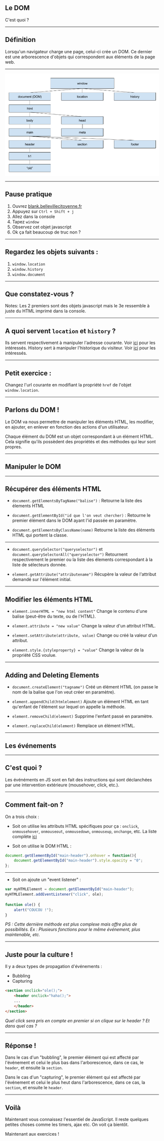 ## Le DOM

C'est quoi ?


***


## Définition

Lorsqu'un navigateur charge une page, celui-ci crée un DOM. Ce dernier est une arborescence d'objets qui correspondent aux éléments de la page web.


***


![dom.png](dom.png)


***


## Pause pratique

1. Ouvrez [blank.bellevillecitoyenne.fr](http://blank.bellevillecitoyenne.fr)
2. Appuyez sur `Ctrl + Shift + j`
3. Allez dans la console
4. Tapez `window`
5. Observez cet objet javascript
6. Ok ça fait beaucoup de truc non ? <!-- .element: class="fragment" -->



***


## Regardez les objets suivants :

1. `window.location`
2. `window.history`
3. `window.document`


***


## Que constatez-vous ?
Notes: Les 2 premiers sont des objets javascript mais le 3e ressemble à juste du HTML imprimé dans la console.


***


## A quoi servent `location` et `history` ?
Ils servent respectivement à manipuler l'adresse courante. Voir [ici](https://developer.mozilla.org/en-US/docs/Web/API/Window/location) pour les intéressés.
History sert à manipuler l'historique du visiteur. Voir [ici](https://developer.mozilla.org/en-US/docs/Web/API/Window/history) pour les intéressés.


***


## Petit exercice :
Changez l'url courante en modifiant la propriété `href` de l'objet `window.location`.



---



## Parlons du DOM !
Le DOM va nous permettre de manipuler les éléments HTML, les modifier, en ajouter, en enlever en fonction des actions d'un utilisateur.

Chaque élément du DOM est un objet correspondant à un élément HTML. Cela signifie qu'ils possèdent des propriétés et des méthodes qui leur sont propres.



---



## Manipuler le DOM


***


## Récupérer des éléments HTML

* `document.getElementsByTagName("balise")` : Retourne la liste des élements HTML


* `document.getElementById("id que l'on veut chercher)` : Retourne le premier élément dans le DOM ayant l'id passée en paramètre.


* `document.getElementsByClassName(name)` Retourne la liste des éléments HTML qui portent la classe.


***


* `document.querySelector("queryselector")` et `document.querySelectorAll("queryselector")` Retournent respectivement le premier ou la liste des élements correspondant à la liste de sélecteurs donnée.

* `element.getAttribute("attributename")` Récupère la valeur de l'attribut demandé sur l'élément initial.


***


## Modifier les éléments HTML

* `element.innerHTML = "new html content"` Change le contenu d'une balise (peut-être du texte, ou de l'HTML).

* `element.attribute = "new value"` Change la valeur d'un attribut HTML.

* `element.setAttribute(attribute, value)` Change ou créé la valeur d'un attribut.

* `element.style.{styleproperty} = "value"` Change la valeur de la propriété CSS voulue.


***


## Adding and Deleting Elements

* `document.createElement("tagname")` Créé un élément HTML (on passe le nom de la balise que l'on veut créer en paramètre).

* `element.appendChild(htmlelement)` Ajoute un élément HTML en tant qu'enfant de l'élément sur lequel on appelle la méthode.

* `element.removeChild(element)` Supprime l'enfant passé en paramètre.

* `element.replaceChild(element)` Remplace un élément HTML.



---



## Les événements


***


## C'est quoi ?
Les événéments en JS sont en fait des instructions qui sont déclanchées par une intervention extérieure (mousehover, click, etc.).


***


## Comment fait-on ?

On a trois choix :

* Soit on utilise les attributs HTML spécifiques pour ça : `onclick`, `onmousehover`, `onmouseout`, `onmousedown`, `onmouseup`, `onchange`, etc. La liste complète [ici](http://www.w3schools.com/Tags/ref_eventattributes.asp)

* Soit on utilise le DOM HTML :
```js
document.getElementById("main-header").onhover = function(){
    document.getElementById("main-header").style.opacity = "0";
};
```


***


* Soit on ajoute un "event listener" :

```js
var myHTMLElement = document.getElementById("main-header");
myHTMLElement.addEventListener("click", ole);

function ole() {
    alert("COUCOU !");
}
```

*PS : Cette dernière méthode est plus complexe mais offre plus de possibilités. Ex : Plusieurs fonctions pour le même événement, plus maintenable, etc.*


***



## Juste pour la culture !
Il y a deux types de propagation d'événements :
* Bubbling
* Capturing

```html
<section onclick="ole();">
    <header onclick="haha();">
    ...
    </header>
</section>
```

*Quel click sera pris en compte en premier si on clique sur le header ? Et dans quel cas ?*


***


## Réponse !
Dans le cas d'un "bubbling", le premier élément qui est affecté par l'événement et celui le plus bas dans l'arborescence, dans ce cas, le `header`, et ensuite la `section`.

Dans le cas d'un "capturing", le premier élément qui est affecté par l'événement et celui le plus heut dans l'arborescence, dans ce cas, la `section`, et ensuite le `header`.


***


## Voilà
Maintenant vous connaissez l'essentiel de JavaScript. Il reste quelques petites choses comme les timers, ajax etc. On voit ça bientôt.

Maintenant aux exercices !
